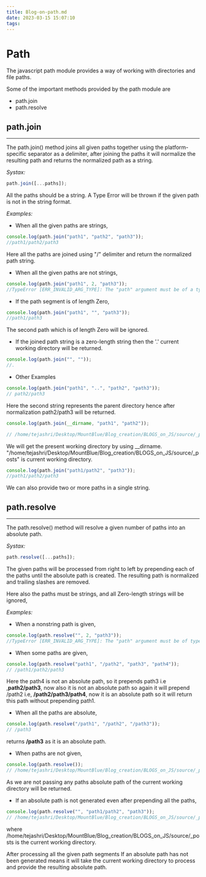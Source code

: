 ```yaml
---
title: Blog-on-path.md
date: 2023-03-15 15:07:10
tags:
---
```


# Path

The javascript path module provides a way of working with directories and file paths.

Some of the important methods provided by the path module are

- path.join
- path.resolve

## path.join

---

The path.join() method joins all given paths together using the platform-specific separator as a delimiter, after joining the paths it will normalize the resulting path and returns the normalized path as a string.

_Systax:_

```javascript
path.join([...paths]);
```

All the paths should be a string. A Type Error will be thrown if the given path is not in the string format.

_Examples:_

- When all the given paths are strings,

```javascript
console.log(path.join("path1", "path2", "path3"));
//path1/path2/path3
```

Here all the paths are joined using "/" delimiter and return the normalized path string.

- When all the given paths are not strings,

```javascript
console.log(path.join("path1", 2, "path3"));
//TypeError [ERR_INVALID_ARG_TYPE]: The "path" argument must be of a type string.
```

- If the path segment is of length Zero,

```javascript
console.log(path.join("path1", "", "path3"));
//path1/path3
```

The second path which is of length Zero will be ignored.

- If the joined path string is a zero-length string then the '.' current working directory will be returned.

```javascript
console.log(path.join("", ""));
//.
```

- Other Examples

```javascript
console.log(path.join("path1", "..", "path2", "path3"));
// path2/path3
```

Here the second string represents the parent directory hence after normalization path2/path3 will be returned.

```javascript
console.log(path.join(__dirname, "path1", "path2"));

// /home/tejashri/Desktop/MountBlue/Blog_creation/BLOGS_on_JS/source/_posts/path1/path2
```

We will get the present working directory by using \_\_dirname.
"/home/tejashri/Desktop/MountBlue/Blog_creation/BLOGS_on_JS/source/\_posts" is current working directory.

```javascript
console.log(path.join("path1/path2", "path3"));
//path1/path2/path3
```

We can also provide two or more paths in a single string.

## path.resolve

---

The path.resolve() method will resolve a given number of paths into an absolute path.

_Systax:_

```javascript
path.resolve([...paths]);
```

The given paths will be processed from right to left by prepending each of the paths until the absolute path is created. The resulting path is normalized and trailing slashes are removed.

Here also the paths must be strings, and all Zero-length strings will be ignored,

_Examples:_

- When a nonstring path is given,

```javascript
console.log(path.resolve("", 2, "path3"));
//TypeError [ERR_INVALID_ARG_TYPE]: The "path" argument must be of type string
```

- When some paths are given,

```javascript
console.log(path.resolve("path1", "/path2", "path3", "path4"));
// /path1/path2/path3
```

Here the path4 is not an absolute path, so it prepends path3 i.e ,**path2/path3**, now also it is not an absolute path so again it will prepend /path2 i.e, **/path2/path3/path4**, now it is an absolute path so it will return this path without prepending path1.

- When all the paths are absolute,

```javascript
console.log(path.resolve("/path1", "/path2", "/path3"));
// /path3
```

returns **/path3** as it is an absolute path.

- When paths are not given,

```javascript
console.log(path.resolve());
// /home/tejashri/Desktop/MountBlue/Blog_creation/BLOGS_on_JS/source/_posts
```

As we are not passing any paths absolute path of the current working directory will be returned.

- If an absolute path is not generated even after prepending all the paths,

```javascript
console.log(path.resolve("", "path1/path2", "path3"));
// /home/tejashri/Desktop/MountBlue/Blog_creation/BLOGS_on_JS/source/_posts/path1/path2/path3
```

where /home/tejashri/Desktop/MountBlue/Blog_creation/BLOGS_on_JS/source/\_posts is the current working directory.

After processing all the given path segments If an absolute path has not been generated means it will take the current working directory to process and provide the resulting absolute path.
